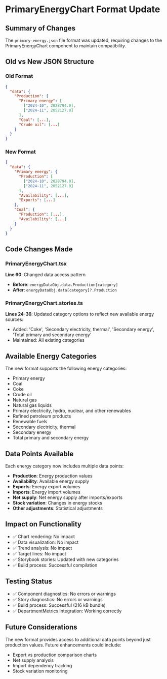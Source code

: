 # PrimaryEnergyChart Format Update

## Summary of Changes

The `primary-energy.json` file format was updated, requiring changes to the PrimaryEnergyChart component to maintain compatibility.

## Old vs New JSON Structure

### Old Format
```json
{
  "data": {
    "Production": {
      "Primary energy": [
        ["2024-10", 2028794.0],
        ["2024-11", 2052127.0]
      ],
      "Coal": [...],
      "Crude oil": [...]
    }
  }
}
```

### New Format
```json
{
  "data": {
    "Primary energy": {
      "Production": [
        ["2024-10", 2028794.0],
        ["2024-11", 2052127.0]
      ],
      "Availability": [...],
      "Exports": [...]
    },
    "Coal": {
      "Production": [...],
      "Availability": [...]
    }
  }
}
```

## Code Changes Made

### PrimaryEnergyChart.tsx
**Line 60**: Changed data access pattern
- **Before**: `energyDataObj.data.Production[category]`
- **After**: `energyDataObj.data[category]?.Production`

### PrimaryEnergyChart.stories.ts
**Lines 24-36**: Updated category options to reflect new available energy sources:
- Added: 'Coke', 'Secondary electricity, thermal', 'Secondary energy', 'Total primary and secondary energy'
- Maintained: All existing categories

## Available Energy Categories

The new format supports the following energy categories:
- Primary energy
- Coal
- Coke
- Crude oil
- Natural gas
- Natural gas liquids
- Primary electricity, hydro, nuclear, and other renewables
- Refined petroleum products
- Renewable fuels
- Secondary electricity, thermal
- Secondary energy
- Total primary and secondary energy

## Data Points Available

Each energy category now includes multiple data points:
- **Production**: Energy production values
- **Availability**: Available energy supply
- **Exports**: Energy export volumes
- **Imports**: Energy import volumes
- **Net supply**: Net energy supply after imports/exports
- **Stock variation**: Changes in energy stocks
- **Other adjustments**: Statistical adjustments

## Impact on Functionality

- ✅ Chart rendering: No impact
- ✅ Data visualization: No impact
- ✅ Trend analysis: No impact
- ✅ Target lines: No impact
- ✅ Storybook stories: Updated with new categories
- ✅ Build process: Successful compilation

## Testing Status

- ✅ Component diagnostics: No errors or warnings
- ✅ Story diagnostics: No errors or warnings
- ✅ Build process: Successful (216 kB bundle)
- ✅ DepartmentMetrics integration: Working correctly

## Future Considerations

The new format provides access to additional data points beyond just production values. Future enhancements could include:
- Export vs production comparison charts
- Net supply analysis
- Import dependency tracking
- Stock variation monitoring